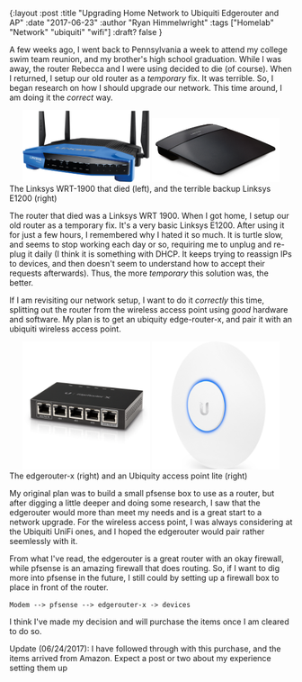 {:layout :post
:title  "Upgrading Home Network to Ubiquiti Edgerouter and AP"
:date "2017-06-23"
:author "Ryan Himmelwright"
:tags ["Homelab" "Network" "ubiquiti" "wifi"]
:draft? false
}

A few weeks ago, I went back to Pennsylvania a week to attend my college swim
team reunion, and my brother's high school graduation. While I was away, the
router Rebecca and I were using decided to die (of course). When I returned, I
setup our old router as a *temporary* fix. It was terrible. So, I began research
on how I should upgrade our network. This time around, I am doing it the
*correct* way.

<!-- more -->

<center>
<img src="../../img/posts/upgrading-to-ubiquiti-edgerouter/linksys-WRT1900.png"
width= 45%>
<img src="../../img/posts/upgrading-to-ubiquiti-edgerouter/linksys-E1200.png"
width= 45%>
</center>
<div id="caption">The Linksys WRT-1900 that died (left), and the terrible
backup Linksys E1200 (right)</div>


The router that died was a Linksys WRT 1900. When I got home, I setup our old
router as a temporary fix. It's a very basic Linksys E1200. After using it for
just a few hours, I remembered why I hated it so much. It is turtle slow, and
seems to stop working each day or so, requiring me to
unplug and re-plug it daily (I think it is something with DHCP. It keeps
trying to reassign IPs to devices, and then doesn't seem to understand how to
accept their requests afterwards). Thus, the more *temporary* this solution was,
the better.

If I am revisiting our network setup, I want to do it *correctly* this time,
splitting out the router from the wireless access point using *good* hardware and
software. My plan is to get an ubiquity edge-router-x, and pair it with an ubiquiti
wireless access point.

<center>
<img src="../../img/posts/upgrading-to-ubiquiti-edgerouter/edgerouter-x.png"
alt="Ubiquity Edgerouter-x" width="45%">
<img src="../../img/posts/upgrading-to-ubiquiti-edgerouter/ap-ac-lite.png" alt="Ubiquity Access Point Lite" width="45%">
</center>
<div id="caption">The edgerouter-x (right) and an Ubiquity access point lite (right)</div>

My original plan was to build a small pfsense box to use as a router, but after
digging a little deeper and doing some research, I saw that the edgerouter would
more than meet my needs and is a great start to a network upgrade. For the
wireless access point, I was always considering at the Ubiquiti UniFi ones, and
I hoped the edgerouter would pair rather seemlessly with it.

From what I've read, the edgerouter is a great router with an okay firewall, while
pfsense is an amazing firewall that does routing. So, if I want to dig more into
pfsense in the future, I still could by setting up a firewall box to place in
front of the router.

```
Modem --> pfsense --> edgerouter-x -> devices
```

I think I've made my decision and will purchase the items once I am cleared to
do so.

<div id="caption">Update (06/24/2017): I have followed through with this purchase, and the items arrived from
Amazon. Expect a post or two about my experience setting them up</div>

